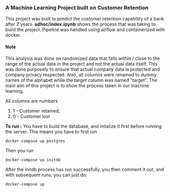 ### A Machine Learning Project built on Customer Retention

This project was built to predict the customer retention capability of a bank after 2 years.
**adhoc/index.ipynb** shows the process that was taking to build the project. Pipeline was handled using
airflow and containerized with docker.

#### Note
This analysis was done on randomized data that falls within / close to the range of the actual data in the project and not the actual data itself. This was done purposely to ensure that actual company data is protected and company privacy respected. Also, all columns were renamed to dummy names of the alphabet while the target column was named "target". The main aim of this project is to show the process taken in our machine learning.

All columns are numbers

1. 1 - Customer retained,
2. 0 - Customer lost

**To run :** 
You have to build the database, and intialize it first before running the server.
This means you have to first run

```docker-compose up postgres```

Then you run

```docker-compose up initdb```

After the initdb process has run successfully, you then comment it out, and with subsequent runs, you can
just do:

```docker-compose up```
